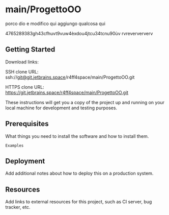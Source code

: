 # main/ProgettoOO

porco dio e modifico qui
aggiungo qualcosa qui

4765289383gh43cfhuvt9vuw4èxdou4jtcu34tcnu90ùv
rvreverververv

## Getting Started

Download links:

SSH clone URL: ssh://git@git.jetbrains.space/r4ff4space/main/ProgettoOO.git

HTTPS clone URL: https://git.jetbrains.space/r4ff4space/main/ProgettoOO.git



These instructions will get you a copy of the project up and running on your local machine for development and testing purposes.

## Prerequisites

What things you need to install the software and how to install them.

```
Examples
```

## Deployment

Add additional notes about how to deploy this on a production system.

## Resources

Add links to external resources for this project, such as CI server, bug tracker, etc.
